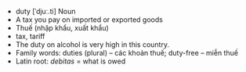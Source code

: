- duty	[ˈdjuː.ti]	Noun
- A tax you pay on imported or exported goods
- Thuế (nhập khẩu, xuất khẩu)
- tax, tariff
- The duty on alcohol is very high in this country.
- Family words: duties (plural) – các khoản thuế; duty-free – miễn thuế
- Latin root: *debitas* = what is owed